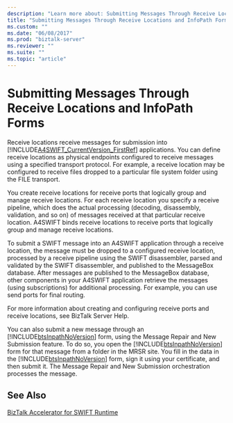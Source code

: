 ```yaml
---
description: "Learn more about: Submitting Messages Through Receive Locations and InfoPath Forms"
title: "Submitting Messages Through Receive Locations and InfoPath Forms"
ms.custom: ""
ms.date: "06/08/2017"
ms.prod: "biztalk-server"
ms.reviewer: ""
ms.suite: ""
ms.topic: "article"
---
```

# Submitting Messages Through Receive Locations and InfoPath Forms
Receive locations receive messages for submission into [!INCLUDE[A4SWIFT_CurrentVersion_FirstRef](../../includes/a4swift-currentversion-firstref-md.md)] applications. You can define receive locations as physical endpoints configured to receive messages using a specified transport protocol. For example, a receive location may be configured to receive files dropped to a particular file system folder using the FILE transport.  
  
 You create receive locations for receive ports that logically group and manage receive locations. For each receive location you specify a receive pipeline, which does the actual processing (decoding, disassembly, validation, and so on) of messages received at that particular receive location. A4SWIFT binds receive locations to receive ports that logically group and manage receive locations.  
  
 To submit a SWIFT message into an A4SWIFT application through a receive location, the message must be dropped to a configured receive location, processed by a receive pipeline using the SWIFT disassembler, parsed and validated by the SWIFT disassembler, and published to the MessageBox database. After messages are published to the MessageBox database, other components in your A4SWIFT application retrieve the messages (using subscriptions) for additional processing. For example, you can use send ports for final routing.  
  
 For more information about creating and configuring receive ports and receive locations, see BizTalk Server Help.  
  
 You can also submit a new message through an [!INCLUDE[btsInpathNoVersion](../../includes/btsinpathnoversion-md.md)] form, using the Message Repair and New Submission feature. To do so, you open the [!INCLUDE[btsInpathNoVersion](../../includes/btsinpathnoversion-md.md)] form for that message from a folder in the MRSR site. You fill in the data in the [!INCLUDE[btsInpathNoVersion](../../includes/btsinpathnoversion-md.md)] form, sign it using your certificate, and then submit it. The Message Repair and New Submission orchestration processes the message.  
  
## See Also  
 [BizTalk Accelerator for SWIFT Runtime](../../adapters-and-accelerators/accelerator-swift/biztalk-accelerator-for-swift-runtime.md)
